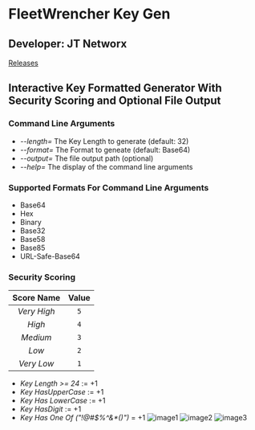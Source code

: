 # FleetWrencher Key Gen
## Developer: JT Networx
[Releases](https://github.com/JTNetworx/FleetWrencherKeyGenerator/releases "FleetWrecherKeyGen Releases")
## Interactive Key Formatted Generator With Security Scoring and Optional File Output

### Command Line Arguments
- _--length=_ The Key Length to generate (default: 32)
- _--format=_ The Format to geneate (default: Base64)
- _--output=_ The file output path (optional)
- _--help=_   The display of the command line arguments

### Supported Formats For Command Line Arguments
- Base64
- Hex
- Binary
- Base32
- Base58
- Base85
- URL-Safe-Base64

### Security Scoring
Score Name | Value
:---------: | :---: 
 *Very High* | `5` 
 *High*      | `4` 
 *Medium*    | `3` 
 *Low*       | `2` 
 *Very Low*  | `1` 


- _Key Length >= 24_                := +1
- _Key HasUpperCase_                := +1
- _Key Has LowerCase_               := +1
- _Key HasDigit_                    := +1
- _Key Has One Of ("!@#$%^&*()")_   = +1
![image1](https://github.com/user-attachments/assets/2cc811fd-f062-41ae-9f92-61b32689a5f8)
![image2](https://github.com/user-attachments/assets/b0e297e5-013b-4548-b165-42f1b2fbbbf6)
![image3](https://github.com/user-attachments/assets/a0412598-7bc7-4cdf-95ff-df7925bde33a)
